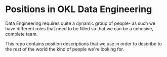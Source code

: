 Positions in OKL Data Engineering
============================

Data Engineering requires quite a dynamic group of people- as such we have different roles that need to be filled so that we can be a cohesive, complete team.  

This repo contains position descriptions that we use in order to describe to the rest of the world the kind of people we're looking for.


